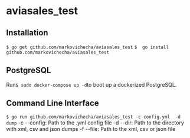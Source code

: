 # aviasales_test
## Installation
`$ go get github.com/markovichecha/aviasales_test`
`$  go install github.com/markovichecha/aviasales_test`
## PostgreSQL
Run`$ sudo docker-compose up -d`to boot up a dockerized  PostgreSQL.
## Command Line Interface
`$ go run github.com/markovichecha/aviasales_test -c config.yml  -d dump`
-c --config:	Path to the .yml config file
-d   --dir:    Path to the directory with xml, csv and json dumps
-f   --file:	Path to the  xml, csv or json file
